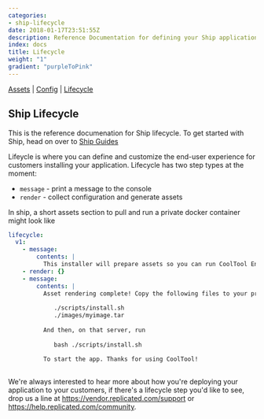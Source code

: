 ```yaml
---
categories:
- ship-lifecycle
date: 2018-01-17T23:51:55Z
description: Reference Documentation for defining your Ship application lifecycle 
index: docs
title: Lifecycle
weight: "1"
gradient: "purpleToPink"
---
```


[Assets](/api/ship-assets/assets) | [Config](/api/ship-config/config) | [Lifecycle](/api/ship-lifecycle/lifecycle) 

## Ship Lifecycle

This is the reference documenation for Ship lifecycle. To get started with Ship, head on over to [Ship Guides](/guides/ship/)

Lifeycle is where you can define and customize the end-user experience for customers installing your application. Lifecycle has two step types at the moment:

- `message` - print a message to the console
- `render` - collect configuration and generate assets

In ship, a short assets section to pull and run a private docker container might look like

```yaml
lifecycle:
  v1:
    - message:
        contents: |
          This installer will prepare assets so you can run CoolTool Enterprise.
    - render: {}
    - message:
        contents: |
          Asset rendering complete! Copy the following files to your production server
          
             ./scripts/install.sh  
             ./images/myimage.tar
          
          And then, on that server, run
             
             bash ./scripts/install.sh 
          
          To start the app. Thanks for using CoolTool!
          
```

We're always interested to hear more about how you're deploying your application to your customers, if there's a lifecycle step you'd like to see, drop us a line at https://vendor.replicated.com/support or https://help.replicated.com/community.


